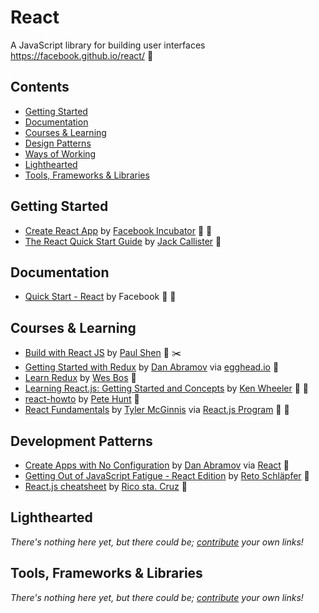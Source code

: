 # React

A JavaScript library for building user interfaces  
https://facebook.github.io/react/ :green_book:

## Contents

- [Getting Started](#getting-started)
- [Documentation](#documentation)
- [Courses & Learning](#courses-and-learning)
- [Design Patterns](#design-patterns)
- [Ways of Working](#ways-of-working)
- [Lighthearted](#lighthearted)
- [Tools, Frameworks & Libraries](#tools-frameworks--libraries)

## Getting Started

- [Create React App](https://github.com/facebookincubator/create-react-app) by [Facebook Incubator](https://github.com/facebookincubator) :green_book: :memo:
- [The React Quick Start Guide](http://www.jackcallister.com/2015/01/05/the-react-quick-start-guide.html) by [Jack Callister](https://twitter.com/jarsbe) :green_book:

## Documentation

- [Quick Start - React](https://facebook.github.io/react/docs) by Facebook :green_book: :memo:

## Courses & Learning

- [Build with React JS](http://buildwithreact.com/) by [Paul Shen](http://bypaulshen.com/) :memo: :scissors:
- [Getting Started with Redux](https://egghead.io/courses/getting-started-with-redux) by [Dan Abramov](https://twitter.com/dan_abramov) via [egghead.io](https://egghead.io/) :movie_camera:
- [Learn Redux](https://learnredux.com/) by [Wes Bos](http://wesbos.com/) :movie_camera:
- [Learning React.js: Getting Started and Concepts](https://scotch.io/tutorials/learning-react-getting-started-and-concepts) by [Ken Wheeler](https://pub.scotch.io/@kenwheeler) :green_book: :memo:
- [react-howto](https://github.com/petehunt/react-howto) by [Pete Hunt](https://github.com/petehunt) :green_book:
- [React Fundamentals](http://courses.reactjsprogram.com/courses/reactjsfundamentals) by [Tyler McGinnis](https://twitter.com/tylermcginnis33) via [React.js Program](http://www.reactjsprogram.com/) :movie_camera: :memo:

## Development Patterns

- [Create Apps with No Configuration](https://facebook.github.io/react/blog/2016/07/22/create-apps-with-no-configuration.html) by [Dan Abramov](https://twitter.com/dan_abramov) via [React](https://facebook.github.io/react/) :green_book:
- [Getting Out of JavaScript Fatigue - React Edition](http://www.code-experience.com/getting-out-of-javascript-fatigue/) by [Reto Schläpfer](http://www.code-experience.com/the-code-experience/) :green_book:
- [React.js cheatsheet](http://ricostacruz.com/cheatsheets/react.html) by [Rico sta. Cruz](https://github.com/rstacruz) :green_book:

## Lighthearted

*There's nothing here yet, but there could be; [contribute](../../CONTRIBUTING.md) your own links!*

## Tools, Frameworks & Libraries

*There's nothing here yet, but there could be; [contribute](../../CONTRIBUTING.md) your own links!*
